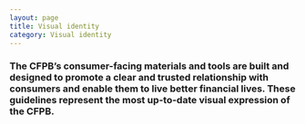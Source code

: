 ```yaml
---
layout: page
title: Visual identity
category: Visual identity
---
```


### The CFPB’s consumer-facing materials and tools are built and designed to promote a clear and trusted relationship with consumers and enable them to live better financial lives. These guidelines represent the most up-to-date visual expression of the CFPB.

